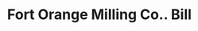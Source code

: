 ---
doi: 10.7916/D8T73VF6
date_other: '1890'
date_other_textual: 1890-1899
form: printed ephemera
genre:
- Invoices
name:
- Fort Orange Milling Co.
object_in_context_url: https://biggert.cul.columbia.edu/items/view/ave_biggert_00829
subject_hierarchical_geographic:
- Albany, New York, United States
subject_name:
- Fort Orange Milling Co.
title: Fort Orange Milling Co.. Bill
sort_title: Fort Orange Milling Co.. Bill
call_number: ave_biggert_00829
coordinates:
- 42.652499999999996,-73.75722222222223
pid: ave_biggert_00829
identifiers: ave_biggert_00829
thumbnail: https://derivativo-3.library.columbia.edu/iiif/2/ldpd:345782/full/!256,256/0/native.jpg
permalink: "/items/ave_biggert_00829/"
layout: iiif-image-page
---